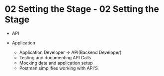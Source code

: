 # 02 Setting the Stage - 02 Setting the Stage

- API
- Application
	
	- Application Developer => API(Backend Developer)
	- Testing and documenting API Calls
	- Mocking data and application setup
	- Postman simplifies working with API'S